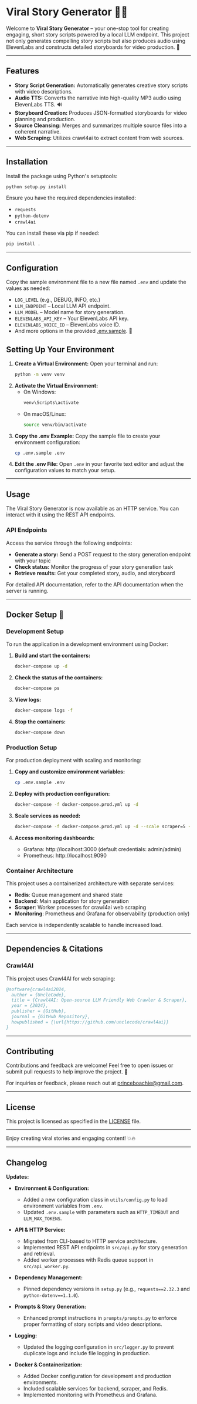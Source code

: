 # Viral Story Generator 🚀✨

Welcome to **Viral Story Generator** – your one-stop tool for creating engaging, short story scripts powered by a local LLM endpoint. This project not only generates compelling story scripts but also produces audio using ElevenLabs and constructs detailed storyboards for video production. 🎉

---

## Features
- **Story Script Generation:** Automatically generates creative story scripts with video descriptions.
- **Audio TTS:** Converts the narrative into high-quality MP3 audio using ElevenLabs TTS. 🔊
- **Storyboard Creation:** Produces JSON-formatted storyboards for video planning and production.
- **Source Cleansing:** Merges and summarizes multiple source files into a coherent narrative.
- **Web Scraping:** Utilizes crawl4ai to extract content from web sources.

---

## Installation
Install the package using Python's setuptools:

```bash
python setup.py install
```

Ensure you have the required dependencies installed:
- `requests`
- `python-dotenv`
- `crawl4ai`

You can install these via pip if needed:
```bash
pip install .
```

---

## Configuration
Copy the sample environment file to a new file named `.env` and update the values as needed:
- `LOG_LEVEL` (e.g., DEBUG, INFO, etc.)
- `LLM_ENDPOINT` – Local LLM API endpoint.
- `LLM_MODEL` – Model name for story generation.
- `ELEVENLABS_API_KEY` – Your ElevenLabs API key.
- `ELEVENLABS_VOICE_ID` – ElevenLabs voice ID.
- And more options in the provided [.env.sample](.env.sample). 🔧

## Setting Up Your Environment
1. **Create a Virtual Environment:**
   Open your terminal and run:
   ```bash
   python -m venv venv
   ```
2. **Activate the Virtual Environment:**
   - On Windows:
     ```bash
     venv\Scripts\activate
     ```
   - On macOS/Linux:
     ```bash
     source venv/bin/activate
     ```
3. **Copy the .env Example:**
   Copy the sample file to create your environment configuration:
   ```bash
   cp .env.sample .env
   ```
4. **Edit the .env File:**
   Open `.env` in your favorite text editor and adjust the configuration values to match your setup.

---

## Usage
The Viral Story Generator is now available as an HTTP service. You can interact with it using the REST API endpoints.

### API Endpoints
Access the service through the following endpoints:

- **Generate a story:** Send a POST request to the story generation endpoint with your topic
- **Check status:** Monitor the progress of your story generation task
- **Retrieve results:** Get your completed story, audio, and storyboard

For detailed API documentation, refer to the API documentation when the server is running.

---

## Docker Setup 🐳

### Development Setup
To run the application in a development environment using Docker:

1. **Build and start the containers:**
   ```bash
   docker-compose up -d
   ```

2. **Check the status of the containers:**
   ```bash
   docker-compose ps
   ```

3. **View logs:**
   ```bash
   docker-compose logs -f
   ```

4. **Stop the containers:**
   ```bash
   docker-compose down
   ```

### Production Setup
For production deployment with scaling and monitoring:

1. **Copy and customize environment variables:**
   ```bash
   cp .env.sample .env
   ```

2. **Deploy with production configuration:**
   ```bash
   docker-compose -f docker-compose.prod.yml up -d
   ```

3. **Scale services as needed:**
   ```bash
   docker-compose -f docker-compose.prod.yml up -d --scale scraper=5 --scale backend=3
   ```

4. **Access monitoring dashboards:**
   - Grafana: http://localhost:3000 (default credentials: admin/admin)
   - Prometheus: http://localhost:9090

### Container Architecture
This project uses a containerized architecture with separate services:

- **Redis**: Queue management and shared state
- **Backend**: Main application for story generation
- **Scraper**: Worker processes for crawl4ai web scraping
- **Monitoring**: Prometheus and Grafana for observability (production only)

Each service is independently scalable to handle increased load.

---

## Dependencies & Citations

### Crawl4AI
This project uses Crawl4AI for web scraping:

```bibtex
@software{crawl4ai2024,
  author = {UncleCode},
  title = {Crawl4AI: Open-source LLM Friendly Web Crawler & Scraper},
  year = {2024},
  publisher = {GitHub},
  journal = {GitHub Repository},
  howpublished = {\url{https://github.com/unclecode/crawl4ai}}
}
```

---

## Contributing
Contributions and feedback are welcome! Feel free to open issues or submit pull requests to help improve the project. 🤝

For inquiries or feedback, please reach out at [princeboachie@gmail.com](mailto:princeboachie@gmail.com).

---

## License
This project is licensed as specified in the [LICENSE](#file:LICENSE) file.

---

Enjoy creating viral stories and engaging content! 💥🔥

---

## Changelog

**Updates:**
- **Environment & Configuration:**
  - Added a new configuration class in `utils/config.py` to load environment variables from `.env`.
  - Updated `.env.sample` with parameters such as `HTTP_TIMEOUT` and `LLM_MAX_TOKENS`.

- **API & HTTP Service:**
  - Migrated from CLI-based to HTTP service architecture.
  - Implemented REST API endpoints in `src/api.py` for story generation and retrieval.
  - Added worker processes with Redis queue support in `src/api_worker.py`.

- **Dependency Management:**
  - Pinned dependency versions in `setup.py` (e.g., `requests==2.32.3` and `python-dotenv==1.1.0`).

- **Prompts & Story Generation:**
  - Enhanced prompt instructions in `prompts/prompts.py` to enforce proper formatting of story scripts and video descriptions.

- **Logging:**
  - Updated the logging configuration in `src/logger.py` to prevent duplicate logs and include file logging in production.

- **Docker & Containerization:**
  - Added Docker configuration for development and production environments.
  - Included scalable services for backend, scraper, and Redis.
  - Implemented monitoring with Prometheus and Grafana.
